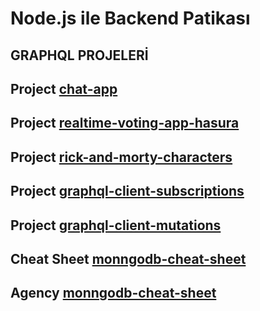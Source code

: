 # Node.js ile Backend Patikası
## GRAPHQL PROJELERİ
   ## Project        [chat-app](graphql/chat-app/)
   ## Project        [realtime-voting-app-hasura](graphql/realtime-voting-app-hasura/)
   ## Project        [rick-and-morty-characters](graphql/rick-and-morty-characters/)
   ## Project        [graphql-client-subscriptions](graphql/graphql-client-subscriptions/)
   ## Project        [graphql-client-mutations](graphql/graphql-client-mutations/)
   ## Cheat Sheet    [monngodb-cheat-sheet](Mongodb-cheat-sheet/)
   ## Agency         [monngodb-cheat-sheet](agency/)